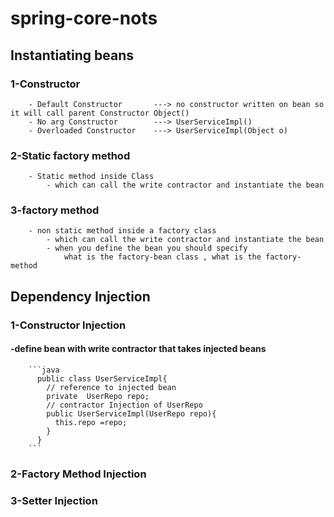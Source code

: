 # spring-core-nots
## Instantiating beans
###	1-Constructor
  		- Default Constructor    	---> no constructor written on bean so it will call parent Constructor Object()
  		- No arg Constructor 		---> UserServiceImpl()
  		- Overloaded Constructor 	---> UserServiceImpl(Object o)

###	2-Static factory method
  		- Static method inside Class
  			- which can call the write contractor and instantiate the bean
###	3-factory method
  		- non static method inside a factory class
  			- which can call the write contractor and instantiate the bean
  			- when you define the bean you should specify
  				what is the factory-bean class , what is the factory-method
## Dependency Injection
### 1-Constructor Injection
####  -define bean with write contractor that takes injected beans
        ```java
          public class UserServiceImpl{
            // reference to injected bean
            private  UserRepo repo;
            // contractor Injection of UserRepo
            public UserServiceImpl(UserRepo repo){
              this.repo =repo;
            }
          }
        ```
### 2-Factory Method Injection
### 3-Setter Injection
